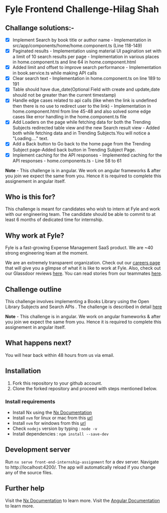 # Fyle Frontend Challenge-Hilag Shah

## Challange solutions:-

* [X] Implement Search by book title or author name - Implementation in src/app/components/home/home.component.ts (Line 118-149)
* [X] Paginated results - Implementation using material UI pagination set with a limit of 10 search results per page - Implementation in various places in home.component.ts and line 64 in home.component.html
* [X] Added limit and offset to improve search performance - Implementation in book.service.ts while making API calls
* [X] Clear search text - Implementation in home.component.ts on line 189 to 191
* [X] Table should have due_date(Optional Field with create and update,date should not be greater than the current timestamp)
* [X] Handle edge cases related to api calls (like when the link is undefined then there is no use to redirect user to the link) - Implementation in home.component.html from line 45-48 and also solved some edge cases like error handling in the home.component.ts file
* [X] Add Loaders on the page while fetching data for both the Trending Subjects redirected table view and the new Search result view - Added both while fetching data and in Trending Subjects.You will notice a "Loading...." text.
* [X] Add a Back button to Go back to the home page from the Trending Subject page-Added back button in Trending Subject Page.
* [X] Implement caching for the API responses - Implemented caching for the API responses - home.components.ts - Line 58 to 61

__Note__ - This challenge is in angular. We work on angular frameworks & after you join we expect the same from you. Hence it is required to complete this assignement in angular itself.

## Who is this for?

This challenge is meant for candidates who wish to intern at Fyle and work with our engineering team. The candidate should be able to commit to at least 6 months of dedicated time for internship.

## Why work at Fyle?

Fyle is a fast-growing Expense Management SaaS product. We are ~40 strong engineering team at the moment. 

We are an extremely transparent organization. Check out our [careers page](https://careers.fylehq.com) that will give you a glimpse of what it is like to work at Fyle. Also, check out our Glassdoor reviews [here](https://www.glassdoor.co.in/Reviews/Fyle-Reviews-E1723235.htm). You can read stories from our teammates [here](https://stories.fylehq.com).

## Challenge outline

This challenge involves implementing a Books Library using the Open Library Subjects and Search APIs . The challenge is described in detail [here](./Application.md)

__Note__ - This challenge is in angular. We work on angular frameworks & after you join we expect the same from you. Hence it is required to complete this assignement in angular itself.

## What happens next?

You will hear back within 48 hours from us via email.

## Installation

1. Fork this repository to your github account.
2. Clone the forked repository and proceed with steps mentioned below.

### Install requirements
* Install Nx using the [Nx Documentation](https://nx.dev)
* Install `nvm` for linux or mac from this [url](https://github.com/creationix/nvm#installation-and-update)
* Install `nvm` for windows from this [url](https://github.com/coreybutler/nvm-windows/releases)
* Check `nodejs` version by typing : `node -v`
* Install dependencies : `npm install --save-dev`

## Development server

Run `nx serve front-end-internship-assignment` for a dev server. Navigate to http://localhost:4200/. The app will automatically reload if you change any of the source files.

## Further help

Visit the [Nx Documentation](https://nx.dev) to learn more.
Visit the [Angular Documentation](https://angular.io/guide/styleguide) to learn more.
